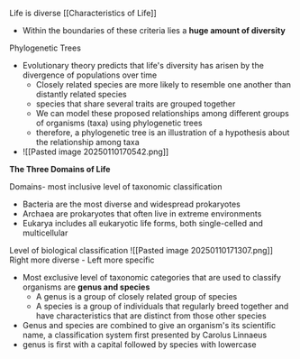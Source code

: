 
Life is diverse
	[[Characteristics of Life]]
- Within the boundaries of these criteria lies a **huge amount of diversity**

Phylogenetic Trees
- Evolutionary theory predicts that life's diversity has arisen by the divergence of populations over time
	- Closely related species are more likely to resemble one another than distantly related species
	- species that share several traits are grouped together
	- We can model these proposed relationships among different groups of organisms (taxa) using phylogenetic trees
	- therefore, a phylogenetic tree is an illustration of a hypothesis about the relationship among taxa
- ![[Pasted image 20250110170542.png]]

**The Three Domains of Life**

Domains- most inclusive level of taxonomic classification
- Bacteria are the most diverse and widespread prokaryotes
- Archaea are prokaryotes that often live in extreme environments
- Eukarya includes all eukaryotic life forms, both single-celled and multicellular

Level of biological classification
![[Pasted image 20250110171307.png]]
Right more diverse - Left more specific

- Most exclusive level of taxonomic categories that are used to classify organisms are **genus and species**
	- A genus is a group of closely related group of species
	- A species is a group of individuals that regularly breed together and have characteristics that are distinct from those other species
- Genus and species are combined to give an organism's its scientific name, a classification system first presented by Carolus Linnaeus
- genus is first with a capital followed by species with lowercase
